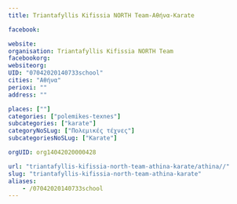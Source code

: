 ```yaml
---
title: Triantafyllis Kifissia NORTH Team-Αθήνα-Karate

facebook:

website:
organisation: Triantafyllis Kifissia NORTH Team
facebookorg:
websiteorg:
UID: "07042020140733school"
cities: "Αθήνα"
perioxi: ""
address: ""

places: [""]
categories: ["polemikes-texnes"]
subcategories: ["karate"]
categoryNoSLug: ["Πολεμικές τέχνες"]
subcategoriesNoSLug: ["Karate"]

orgUID: org14042020000428

url: "triantafyllis-kifissia-north-team-athina-karate/athina//"
slug: "triantafyllis-kifissia-north-team-athina-karate"
aliases:
    - /07042020140733school
---
```





